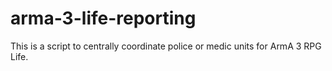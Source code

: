 # arma-3-life-reporting
This is a script to centrally coordinate police or medic units for ArmA 3 RPG Life.
